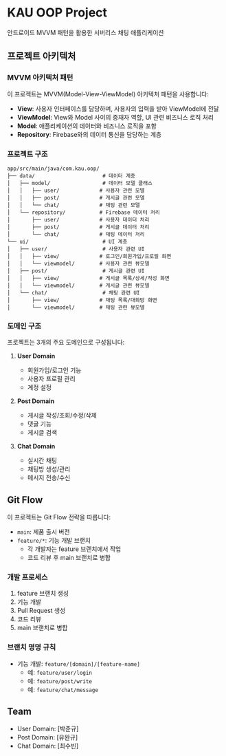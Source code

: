 # KAU OOP Project

안드로이드 MVVM 패턴을 활용한 서버리스 채팅 애플리케이션

## 프로젝트 아키텍처

### MVVM 아키텍처 패턴
이 프로젝트는 MVVM(Model-View-ViewModel) 아키텍처 패턴을 사용합니다:
- **View**: 사용자 인터페이스를 담당하며, 사용자의 입력을 받아 ViewModel에 전달
- **ViewModel**: View와 Model 사이의 중재자 역할, UI 관련 비즈니스 로직 처리
- **Model**: 애플리케이션의 데이터와 비즈니스 로직을 포함
- **Repository**: Firebase와의 데이터 통신을 담당하는 계층


### 프로젝트 구조
```
app/src/main/java/com.kau.oop/
├── data/                      # 데이터 계층
│   ├── model/                 # 데이터 모델 클래스
│   │   ├── user/             # 사용자 관련 모델
│   │   ├── post/             # 게시글 관련 모델
│   │   └── chat/             # 채팅 관련 모델
│   └── repository/           # Firebase 데이터 처리
│       ├── user/             # 사용자 데이터 처리
│       ├── post/             # 게시글 데이터 처리
│       └── chat/             # 채팅 데이터 처리
└── ui/                        # UI 계층
│   ├── user/                  # 사용자 관련 UI
│   │   ├── view/             # 로그인/회원가입/프로필 화면
│   │   └── viewmodel/        # 사용자 관련 뷰모델
│   ├── post/                  # 게시글 관련 UI
│   │   ├── view/             # 게시글 목록/상세/작성 화면
│   │   └── viewmodel/        # 게시글 관련 뷰모델
│   └── chat/                  # 채팅 관련 UI
│       ├── view/             # 채팅 목록/대화방 화면
│       └── viewmodel/        # 채팅 관련 뷰모델
```

### 도메인 구조
프로젝트는 3개의 주요 도메인으로 구성됩니다:

1. **User Domain**
   - 회원가입/로그인 기능
   - 사용자 프로필 관리
   - 계정 설정

2. **Post Domain**
   - 게시글 작성/조회/수정/삭제
   - 댓글 기능
   - 게시글 검색

3. **Chat Domain**
   - 실시간 채팅
   - 채팅방 생성/관리
   - 메시지 전송/수신

## Git Flow
이 프로젝트는 Git Flow 전략을 따릅니다:

- `main`: 제품 출시 버전
- `feature/*`: 기능 개발 브랜치
  - 각 개발자는 feature 브랜치에서 작업
  - 코드 리뷰 후 main 브랜치로 병합

### 개발 프로세스
1. feature 브랜치 생성
2. 기능 개발
3. Pull Request 생성
4. 코드 리뷰
5. main 브랜치로 병합

### 브랜치 명명 규칙
- 기능 개발: `feature/[domain]/[feature-name]`
  - 예: `feature/user/login`
  - 예: `feature/post/write`
  - 예: `feature/chat/message`

## Team
- User Domain: [박준규]
- Post Domain: [유완규]
- Chat Domain: [최수빈]
